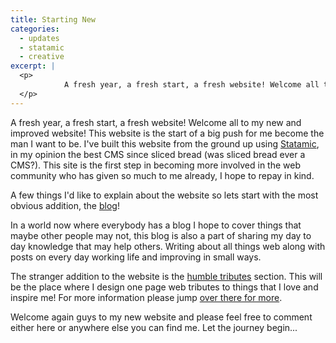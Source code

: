 ```yaml
---
title: Starting New
categories:
  - updates
  - statamic
  - creative
excerpt: |
  <p>
  	        A fresh year, a fresh start, a fresh website! Welcome all to my new and improved website! This website is the start of a big push for me become the man I want to be. I've built this website from the ground up using <a href="http://statamic.com/">Statamic</a>, in my opinion the best CMS since sliced bread (was sliced bread ever a CMS?). This site is the first step in becoming more involved in the web community who has given so much to me already, I hope to repay in kind.
  </p>
---
```

<p>
	          A fresh year, a fresh start, a fresh website! Welcome all to my new and improved website! This website is the start of a big push for me become the man I want to be. I've built this website from the ground up using <a href="http://statamic.com/" target="_blank">Statamic</a>, in my opinion the best CMS since sliced bread (was sliced bread ever a CMS?). This site is the first step in becoming more involved in the web community who has given so much to me already, I hope to repay in kind.
</p>
<p>
	A few things I'd like to explain about the website so lets start with the most obvious addition, the <a href="/blog">blog</a>!
</p>
<p>
	         In a world now where everybody has a blog I hope to cover things that maybe other people may not, this blog is also a part of sharing my day to day knowledge that may help others. Writing about all things web along with posts on every day working life and improving in small ways.
</p>
<p>
	The stranger addition to the website is the <a href="/humble-tributes">humble tributes</a> section. This will be the place where I design one page web tributes to things that I love and inspire me! For more information please jump <a href="/humble-tributes">over there for more</a>.
</p>
<p>
	          Welcome again guys to my new website and please feel free to comment either here or anywhere else you can find me. Let the journey begin...
</p>